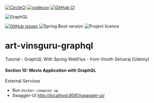 [![CircleCI](https://circleci.com/gh/artshishkin/art-vinsguru-graphql.svg?style=svg)](https://circleci.com/gh/artshishkin/art-vinsguru-graphql)
[![codecov](https://codecov.io/gh/artshishkin/art-vinsguru-graphql/branch/main/graph/badge.svg?token=U5YRYVEM7N)](https://codecov.io/gh/artshishkin/art-vinsguru-graphql)
[![GitHub CI](https://github.com/artshishkin/art-vinsguru-graphql/actions/workflows/maven.yml/badge.svg)](https://github.com/artshishkin/art-vinsguru-graphql/actions/workflows/maven.yml)

![GraphQL][graphql]

[![GitHub issues](https://img.shields.io/github/issues/artshishkin/art-vinsguru-graphql)](https://github.com/artshishkin/art-vinsguru-graphql/issues)
![Spring Boot version][springver]
![Project licence][licence]

# art-vinsguru-graphql
Tutorial - GraphQL With Spring WebFlux - from Vinoth Selvaraj (Udemy)

#### Section 10: Movie Application with GraphQL

External Services
- Run `docker-compose up`
- Swagger-UI [http://localhost:8081/swagger-ui/](http://localhost:8081/swagger-ui/)


[springver]: https://img.shields.io/badge/dynamic/xml?label=Spring%20Boot&query=%2F%2A%5Blocal-name%28%29%3D%27project%27%5D%2F%2A%5Blocal-name%28%29%3D%27parent%27%5D%2F%2A%5Blocal-name%28%29%3D%27version%27%5D&url=https%3A%2F%2Fraw.githubusercontent.com%2Fartshishkin%2Fart-vinsguru-graphql%2Fmain%2Fpom.xml&logo=Spring&labelColor=white&color=grey
[licence]: https://img.shields.io/github/license/artshishkin/art-vinsguru-graphql.svg
[graphql]: https://img.shields.io/static/v1?label=&message=GraphQL&labelColor=grey&color=white&cacheSeconds=60&logo=graphql
